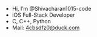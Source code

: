 - Hi, I’m @Shivacharan1015-code
- iOS Full-Stack Developer
- C, C++, Python
- Mail: 4cbsdfz0@duck.com

<!---
Shivacharan1015-code/Shivacharan1015-code is a ✨ special ✨ repository because its `README.md` (this file) appears on your GitHub profile.
You can click the Preview link to take a look at your changes.
--->
